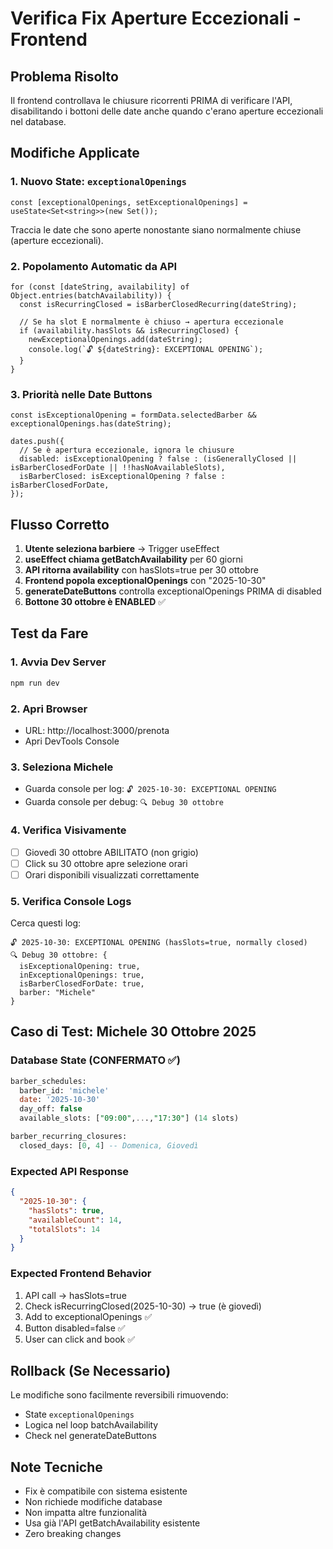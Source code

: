 # Verifica Fix Aperture Eccezionali - Frontend

## Problema Risolto
Il frontend controllava le chiusure ricorrenti PRIMA di verificare l'API, disabilitando i bottoni delle date anche quando c'erano aperture eccezionali nel database.

## Modifiche Applicate

### 1. Nuovo State: `exceptionalOpenings`
```tsx
const [exceptionalOpenings, setExceptionalOpenings] = useState<Set<string>>(new Set());
```
Traccia le date che sono aperte nonostante siano normalmente chiuse (aperture eccezionali).

### 2. Popolamento Automatic da API
```tsx
for (const [dateString, availability] of Object.entries(batchAvailability)) {
  const isRecurringClosed = isBarberClosedRecurring(dateString);
  
  // Se ha slot E normalmente è chiuso → apertura eccezionale
  if (availability.hasSlots && isRecurringClosed) {
    newExceptionalOpenings.add(dateString);
    console.log(`🔓 ${dateString}: EXCEPTIONAL OPENING`);
  }
}
```

### 3. Priorità nelle Date Buttons
```tsx
const isExceptionalOpening = formData.selectedBarber && exceptionalOpenings.has(dateString);

dates.push({
  // Se è apertura eccezionale, ignora le chiusure
  disabled: isExceptionalOpening ? false : (isGenerallyClosed || isBarberClosedForDate || !!hasNoAvailableSlots),
  isBarberClosed: isExceptionalOpening ? false : isBarberClosedForDate,
});
```

## Flusso Corretto

1. **Utente seleziona barbiere** → Trigger useEffect
2. **useEffect chiama getBatchAvailability** per 60 giorni
3. **API ritorna availability** con hasSlots=true per 30 ottobre
4. **Frontend popola exceptionalOpenings** con "2025-10-30"
5. **generateDateButtons** controlla exceptionalOpenings PRIMA di disabled
6. **Bottone 30 ottobre è ENABLED** ✅

## Test da Fare

### 1. Avvia Dev Server
```bash
npm run dev
```

### 2. Apri Browser
- URL: http://localhost:3000/prenota
- Apri DevTools Console

### 3. Seleziona Michele
- Guarda console per log: `🔓 2025-10-30: EXCEPTIONAL OPENING`
- Guarda console per debug: `🔍 Debug 30 ottobre`

### 4. Verifica Visivamente
- [ ] Giovedì 30 ottobre ABILITATO (non grigio)
- [ ] Click su 30 ottobre apre selezione orari
- [ ] Orari disponibili visualizzati correttamente

### 5. Verifica Console Logs
Cerca questi log:
```
🔓 2025-10-30: EXCEPTIONAL OPENING (hasSlots=true, normally closed)
🔍 Debug 30 ottobre: {
  isExceptionalOpening: true,
  inExceptionalOpenings: true,
  isBarberClosedForDate: true,
  barber: "Michele"
}
```

## Caso di Test: Michele 30 Ottobre 2025

### Database State (CONFERMATO ✅)
```sql
barber_schedules:
  barber_id: 'michele'
  date: '2025-10-30'
  day_off: false
  available_slots: ["09:00",...,"17:30"] (14 slots)

barber_recurring_closures:
  closed_days: [0, 4] -- Domenica, Giovedì
```

### Expected API Response
```json
{
  "2025-10-30": {
    "hasSlots": true,
    "availableCount": 14,
    "totalSlots": 14
  }
}
```

### Expected Frontend Behavior
1. API call → hasSlots=true
2. Check isRecurringClosed(2025-10-30) → true (è giovedì)
3. Add to exceptionalOpenings ✅
4. Button disabled=false ✅
5. User can click and book ✅

## Rollback (Se Necessario)
Le modifiche sono facilmente reversibili rimuovendo:
- State `exceptionalOpenings`
- Logica nel loop batchAvailability
- Check nel generateDateButtons

## Note Tecniche
- Fix è compatibile con sistema esistente
- Non richiede modifiche database
- Non impatta altre funzionalità
- Usa già l'API getBatchAvailability esistente
- Zero breaking changes
